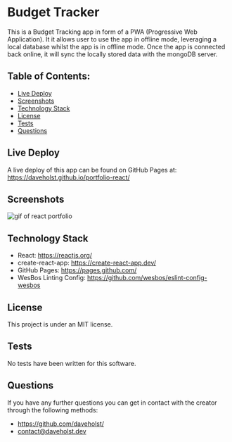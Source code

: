 # Budget Tracker

This is a Budget Tracking app in form of a PWA (Progressive Web Application). It it allows user to use the app in offline mode, leveraging a local database whilst the app is in offline mode. Once the app is connected back online, it will sync the locally stored data with the mongoDB server.

## Table of Contents:

- [Live Deploy](#Live-Deploy)
- [Screenshots](#Screenshots)
- [Technology Stack](#Technology-Stack)
- [License](#License)
- [Tests](#Tests)
- [Questions](#Questions)

## Live Deploy

A live deploy of this app can be found on GitHub Pages at: https://daveholst.github.io/portfolio-react/

## Screenshots

![gif of react portfolio](./portfolio-react.gif)

## Technology Stack

- React: https://reactjs.org/
- create-react-app: https://create-react-app.dev/
- GitHub Pages: https://pages.github.com/
- WesBos Linting Config: https://github.com/wesbos/eslint-config-wesbos

## License

This project is under an MIT license.
## Tests

No tests have been written for this software.

## Questions

If you have any further questions you can get in contact with the creator through the following methods:

- https://github.com/daveholst/
- contact@daveholst.dev